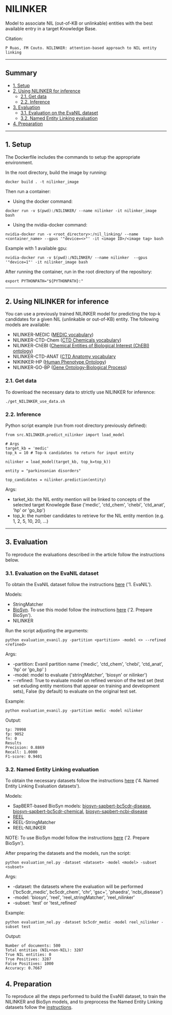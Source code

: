 # NILINKER

Model to associate NIL (out-of-KB or unlinkable) entities with the best available entry in a target Knowledge Base.

Citation:

```
P Ruas, FM Couto. NILINKER: attention-based approach to NIL entity linking
```
---------------------------------------------------------

## Summary
- [1. Setup](#1)
- [2. Using NILINKER for inference](#2)
    - [2.1. Get data](#2.1)
    - [2.2. Inference](#2.2)
- [3. Evaluation](#3)
  - [3.1. Evaluation on the EvaNIL dataset](#3.1)
  - [3.2. Named Entity Linking evaluation](#3.2)
- [4. Preparation](#4)
  

---------------------------------------------------------

## 1. Setup<a name="1"></a>

The Dockerfile includes the commands to setup the appropriate environment.

In the root directory, build the image by running:

```
docker build . -t nilinker_image
```

Then run a container:

- Using the docker command:

```
docker run -v $(pwd):/NILINKER/ --name nilinker -it nilinker_image bash
```

- Using the nvidia-docker command:

```
nvidia-docker run -v <root_directory>:/nil_linking/ --name <container_name> --gpus '"device=<>"' -it <image ID>/<image tag> bash  
```

Example with 1 available gpu:

```
nvidia-docker run -v $(pwd):/NILINKER/ --name nilinker  --gpus '"device=1"' -it nilinker_image bash  
```

After running the container, run in the root directory of the repository:

```
export PYTHONPATH="${PYTHONPATH}:"
```


---------------------------------------------------------

## 2. Using NILINKER for inference<a name="2"></a>

You can use a previously trained NILINKER model for predicting the top-k candidates for a given NIL (unlinkable or out-of-KB) entity. The following models are available:

- NILINKER-MEDIC ([MEDIC vocabulary](http://ctdbase.org/voc.go?type=disease))
- NILINKER-CTD-Chem ([CTD Chemicals vocabulary](http://ctdbase.org/voc.go?type=chem))
- NILINKER-ChEBI ([Chemical Entities of Biological Interest (ChEBI) ontology](https://www.ebi.ac.uk/chebi/))
- NILINKER-CTD-ANAT ([CTD Anatomy vocabulary](http://ctdbase.org/voc.go?type=anatomy)
- NIKINKER-HP ([Human Phenotype Ontology]())
- NILINKER-GO-BP ([Gene Ontology-Biological Process](http://geneontology.org/))


### 2.1. Get data<a name="2.1"></a>
To download the necessary data to strictly use NILINKER for inference:

```
./get_NILINKER_use_data.sh
```


### 2.2. Inference<a name="2.2"></a>

Python script example (run from root directory previously defined):

```
from src.NILINKER.predict_nilinker import load_model

# Args
target_kb = 'medic' 
top_k = 10 # Top-k candidates to return for input entity

nilinker = load_model(target_kb, top_k=top_k))

entity = "parkinsonian disorders"

top_candidates = nilinker.prediction(entity)
```

Args:
- tarket_kb: the NIL entity mention will be linked to concepts of the selected target Knowlegde Base ('medic', 'ctd_chem', 'chebi', 'ctd_anat', 'hp' or 'go_bp')
- top_k: the number candidates to retrieve for the NIL entity mention (e.g. 1, 2, 5, 10, 20, ...)

---------------------------------------------------------

## 3. Evaluation<a name="3"></a>

To reproduce the evaluations described in the article follow the instructions below.

### 3.1. Evaluation on the EvaNIL dataset<a name="3.1"></a>

To obtain the EvaNIL dataset follow the instructions [here]() ('1. EvaNIL').

Models:
- StringMatcher
- [BioSyn](https://github.com/dmis-lab/BioSyn). To use this model follow the instructions [here]() ('2. Prepare BioSyn').
- NILINKER

Run the script adjusting the arguments:

```
python evaluation_evanil.py -partition <partition> -model <> --refined <refined>
```

Args:
- -partition: Evanil partition name ('medic', 'ctd_chem', 'chebi', 'ctd_anat', 'hp' or 'go_bp' )
- -model: model to evaluate ('stringMatcher', 'biosyn' or nilinker')
- --refined: True to evaluate model on refined version of the test set (test set exluding entity mentions that appear on training and development sets), False (by default) to evaluate on the original test set.

Example:

```
python evaluation_evanil.py -partition medic -model nilinker 
```

Output:

```
tp: 70998 
fp: 9052 
fn: 0
Results
Precision: 0.8869
Recall: 1.0000
F1-score: 0.9401
```

### 3.2. Named Entity Linking evaluation<a name="3.2"></a>

To obtain the necessary datasets follow the instructions [here]() ('4. Named Entity Linking Evaluation datasets').

Models:
- SapBERT-based BioSyn models: [biosyn-sapbert-bc5cdr-disease](https://huggingface.co/dmis-lab/biosyn-sapbert-bc5cdr-disease), [biosyn-sapbert-bc5cdr-chemical](https://huggingface.co/dmis-lab/biosyn-sapbert-bc5cdr-chemical), [biosyn-sapbert-ncbi-disease](https://huggingface.co/dmis-lab/biosyn-sapbert-ncbi-disease)
- [REEL](https://github.com/lasigeBioTM/REEL/blob/master/README.md)
- REEL-StringMatcher
- REEL-NILINKER

NOTE: To use BioSyn model follow the instructions [here]() ('2. Prepare BioSyn').

After preparing the datasets and the models, run the script:

```
python evaluation_nel.py -dataset <dataset> -model <model> -subset <subset> 
```

Args:
- -dataset: the datasets where the evaluation will be performed ('bc5cdr_medic', bc5cdr_chem', 'chr', 'gsc+', 'phaedra', 'ncbi_disease')
- -model: 'biosyn', 'reel', 'reel_stringMatcher', 'reel_nilinker'
- -subset: 'test' or 'test_refined' 

Example:

```
python evaluation_nel.py -dataset bc5cdr_medic -model reel_nilinker -subset test
```

Output:

```
Number of documents: 500
Total entities (NIL+non-NIL): 3287
True NIL entities: 0
True Positives: 3287
False Positives: 1000
Accuracy: 0.7667
```

## 4. Preparation<a name="4"></a>
To reproduce all the steps performed to build the EvaNIl dataset, to train the NILINKER and BioSyn models, and to preprocess the Named Entity Linking datasets follow the [instructions]().